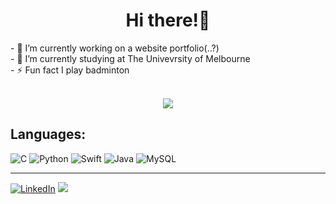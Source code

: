 <h1 align="center">Hi there!👋</h1>
<!--
**ybotf/ybotf** is a ✨ _special_ ✨ repository because its `README.md` (this file) appears on your GitHub profile.
-->
- 🔭 I’m currently working on a website portfolio(..?)<br>
- 🌱 I’m currently studying at The Univevrsity of Melbourne<br>
- ⚡ Fun fact I play badminton <br>
<br>

<div align="center">
<p>
<img src="https://github-readme-streak-stats.herokuapp.com/?user=ybotf&theme=tokyonight&hide_border=true" />
</p>
</div>

## Languages:
![C](https://img.shields.io/badge/c-%2300599C.svg?style=for-the-badge&logo=c&logoColor=white) ![Python](https://img.shields.io/badge/python-3670A0?style=for-the-badge&logo=python&logoColor=ffdd54) ![Swift](https://img.shields.io/badge/swift-F54A2A?style=for-the-badge&logo=swift&logoColor=white) ![Java](https://img.shields.io/badge/java-%23ED8B00.svg?style=for-the-badge&logo=java&logoColor=white) ![MySQL](https://img.shields.io/badge/mysql-%2300f.svg?style=for-the-badge&logo=mysql&logoColor=white)

---
[![LinkedIn](https://img.shields.io/badge/LinkedIn-%230077B5.svg?logo=linkedin&logoColor=white)](https://linkedin.com/in/tobyfunghm) 
[![](https://visitcount.itsvg.in/api?id=ybotf&icon=0&color=0)](https://visitcount.itsvg.in)


<!-- Proudly created with GPRM ( https://gprm.itsvg.in ) -->
